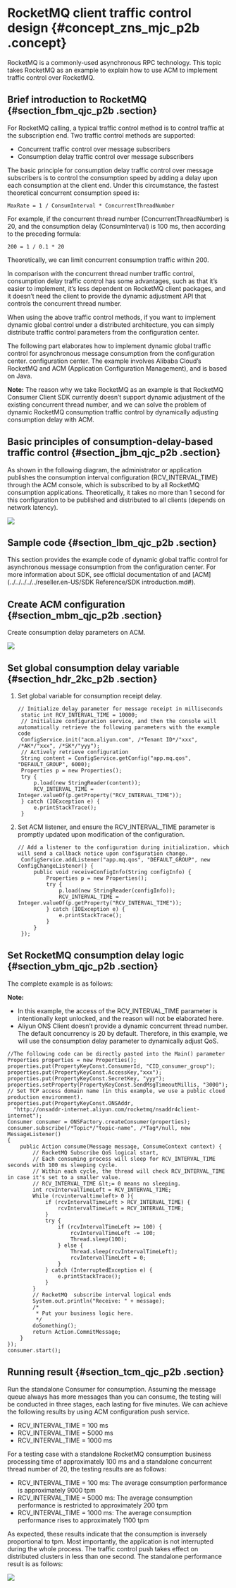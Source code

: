# RocketMQ client traffic control design {#concept_zns_mjc_p2b .concept}

RocketMQ is a commonly-used asynchronous RPC technology. This topic takes RocketMQ as an example to explain how to use ACM to implement traffic control over RocketMQ.

## Brief introduction to RocketMQ {#section_fbm_qjc_p2b .section}

For RocketMQ calling, a typical traffic control method is to control traffic at the subscription end. Two traffic control methods are supported:

-   Concurrent traffic control over message subscribers
-   Consumption delay traffic control over message subscribers

The basic principle for consumption delay traffic control over message subscribers is to control the consumption speed by adding a delay upon each consumption at the client end. Under this circumstance, the fastest theoretical concurrent consumption speed is:

```
MaxRate = 1 / ConsumInterval * ConcurrentThreadNumber
```

For example, if the concurrent thread number \(ConcurrentThreadNumber\) is 20, and the consumption delay \(ConsumInterval\) is 100 ms, then according to the preceding formula:

```
200 = 1 / 0.1 * 20
```

Theoretically, we can limit concurrent consumption traffic within 200.

In comparison with the concurrent thread number traffic control, consumption delay traffic control has some advantages, such as that it’s easier to implement, it’s less dependent on RocketMQ client packages, and it doesn’t need the client to provide the dynamic adjustment API that controls the concurrent thread number.

When using the above traffic control methods, if you want to implement dynamic global control under a distributed architecture, you can simply distribute traffic control parameters from the configuration center.

The following part elaborates how to implement dynamic global traffic control for asynchronous message consumption from the configuration center. configuration center. The example involves Alibaba Cloud’s RocketMQ and ACM \(Application Configuration Management\), and is based on Java.

**Note:** The reason why we take RocketMQ as an example is that RocketMQ Consumer Client SDK currently doesn’t support dynamic adjustment of the existing concurrent thread number, and we can solve the problem of dynamic RocketMQ consumption traffic control by dynamically adjusting consumption delay with ACM.

## Basic principles of consumption-delay-based traffic control {#section_jbm_qjc_p2b .section}

As shown in the following diagram, the administrator or application publishes the consumption interval configuration \(RCV\_INTERVAL\_TIME\) through the ACM console, which is subscribed to by all RocketMQ consumption applications. Theoretically, it takes no more than 1 second for this configuration to be published and distributed to all clients \(depends on network latency\).

![](http://aliware-images.oss-cn-hangzhou.aliyuncs.com/acms/dg_rcv_interval_en.png)

## Sample code {#section_lbm_qjc_p2b .section}

This section provides the example code of dynamic global traffic control for asynchronous message consumption from the configuration center. For more information about SDK, see official documentation of and [ACM](../../../../../reseller.en-US/SDK Reference/SDK introduction.md#).

## Create ACM configuration {#section_mbm_qjc_p2b .section}

Create consumption delay parameters on ACM.

![](http://aliware-images.oss-cn-hangzhou.aliyuncs.com/acms/ex_configuration_rcv_interval_en.png) 

## Set global consumption delay variable {#section_hdr_2kc_p2b .section}

1.  Set global variable for consumption receipt delay.

    ```
    // Initialize delay parameter for message receipt in milliseconds
     static int RCV_INTERVAL_TIME = 10000;
     // Initialize configuration service, and then the console will automatically retrieve the following parameters with the example code
     ConfigService.init("acm.aliyun.com", /*Tenant ID*/"xxx", /*AK*/"xxx", /*SK*/"yyy");    
     // Actively retrieve configuration
     String content = ConfigService.getConfig("app.mq.qos", "DEFAULT_GROUP", 6000);
     Properties p = new Properties();
     try {
         p.load(new StringReader(content));
         RCV_INTERVAL_TIME = Integer.valueOf(p.getProperty("RCV_INTERVAL_TIME"));
     } catch (IOException e) {
         e.printStackTrace();
     }
    ```

2.  Set ACM listener, and ensure the RCV\_INTERVAL\_TIME parameter is promptly updated upon modification of the configuration.

    ```
    // Add a listener to the configuration during initialization, which will send a callback notice upon configuration change.
     ConfigService.addListener("app.mq.qos", "DEFAULT_GROUP", new ConfigChangeListener() {
         public void receiveConfigInfo(String configInfo) {
             Properties p = new Properties();
             try {
                 p.load(new StringReader(configInfo));
                 RCV_INTERVAL_TIME = Integer.valueOf(p.getProperty("RCV_INTERVAL_TIME"));
             } catch (IOException e) {
                 e.printStackTrace();
             }
         }
     });
    ```


## Set RocketMQ consumption delay logic {#section_ybm_qjc_p2b .section}

The complete example is as follows:

**Note:** 

-   In this example, the access of the RCV\_INTERVAL\_TIME parameter is intentionally kept unlocked, and the reason will not be elaborated here.
-   Aliyun ONS Client doesn’t provide a dynamic concurrent thread number. The default concurrency is 20 by default. Therefore, in this example, we will use the consumption delay parameter to dynamically adjust QoS.

```
//The following code can be directly pasted into the Main() parameter
Properties properties = new Properties();
properties.put(PropertyKeyConst.ConsumerId, "CID_consumer_group");
properties.put(PropertyKeyConst.AccessKey,"xxx");
properties.put(PropertyKeyConst.SecretKey, "yyy");
properties.setProperty(PropertyKeyConst.SendMsgTimeoutMillis, "3000");
// Set TCP access domain name (in this example, we use a public cloud production environment).
properties.put(PropertyKeyConst.ONSAddr,
  "http://onsaddr-internet.aliyun.com/rocketmq/nsaddr4client-internet");
Consumer consumer = ONSFactory.createConsumer(properties);
consumer.subscribe(/*Topic*/"topic-name", /*Tag*/null, new MessageListener() 
{
    public Action consume(Message message, ConsumeContext context) {
        // RocketMQ Subscribe QoS logical start, 
        // Each consuming process will sleep for RCV_INTERVAL_TIME seconds with 100 ms sleeping cycle.
        // Within each cycle, the thread will check RCV_INTERVAL_TIME in case it's set to a smaller value. 
        // RCV_INTERVAL_TIME &lt;= 0 means no sleeping.
        int rcvIntervalTimeLeft = RCV_INTERVAL_TIME;
        While (rcvintervaltimeleft> 0 ){
            if (rcvIntervalTimeLeft > RCV_INTERVAL_TIME) {
                rcvIntervalTimeLeft = RCV_INTERVAL_TIME;
            }
            try {
                if (rcvIntervalTimeLeft >= 100) {
                    rcvIntervalTimeLeft -= 100;
                    Thread.sleep(100);
                } else {
                    Thread.sleep(rcvIntervalTimeLeft);
                    rcvIntervalTimeLeft = 0;
                }
            } catch (InterruptedException e) {
                e.printStackTrace();
            }
        }
        // RocketMQ  subscribe interval logical ends
        System.out.println("Receive: " + message);
        /*
         * Put your business logic here.
         */
        doSomething();
        return Action.CommitMessage;
    }
});
consumer.start();
```

## Running result {#section_tcm_qjc_p2b .section}

Run the standalone Consumer for consumption. Assuming the message queue always has more messages than you can consume, the testing will be conducted in three stages, each lasting for five minutes. We can achieve the following results by using ACM configuration push service.

-   RCV\_INTERVAL\_TIME = 100 ms
-   RCV\_INTERVAL\_TIME = 5000 ms
-   RCV\_INTERVAL\_TIME = 1000 ms

For a testing case with a standalone RocketMQ consumption business processing time of approximately 100 ms and a standalone concurrent thread number of 20, the testing results are as follows:

-   RCV\_INTERVAL\_TIME = 100 ms: The average consumption performance is approximately 9000 tpm
-   RCV\_INTERVAL\_TIME = 5000 ms: The average consumption performance is restricted to approximately 200 tpm
-   RCV\_INTERVAL\_TIME = 1000 ms: The average consumption performance rises to approximately 1100 tpm

As expected, these results indicate that the consumption is inversely proportional to tpm. Most importantly, the application is not interrupted during the whole process. The traffic control push takes effect on distributed clusters in less than one second. The standalone performance result is as follows:

![](http://aliware-images.oss-cn-hangzhou.aliyuncs.com/acms/ex_rcv_qos.png) 

